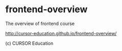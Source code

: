 # frontend-overview
The overview of frontend course

http://cursor-education.github.io/frontend-overview/

(c) CURSOR Education
